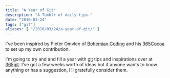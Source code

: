 ```yaml
---
title: "A Year of Git"
description: "A Tumblr of daily tips."
date: "2010-03-24"
tags: ["git"]
aliases: [ "/2010/03/24/a-year-of-git/" ]
---
```


I've been inspired by Pieter Omvlee of
[Bohemian Coding](http://bohemiancoding.com) and his
[365Cocoa](http://365Cocoa.tumblr.com) to set up my own contribution.

I'm going to try and and fill a year with [git](http://git-scm.com) tips and
inspirations over at [365git](http://365git.tumblr.com). I’ve got a few weeks
worth of ideas but if anyone wants to know anything or has a suggestion, I’ll
gratefully consider them.

